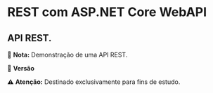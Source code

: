 # REST com ASP.NET Core WebAPI #

##  API REST. ##

📝 **Nota:** Demonstração de uma API REST.

🔧 **Versão**

⚠️ **Atenção:** Destinado exclusivamente para fins de estudo.

##

